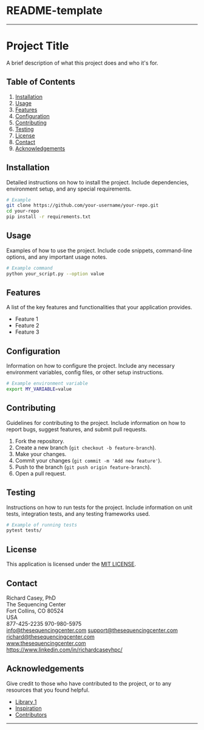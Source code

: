 # README-template

---

# Project Title

A brief description of what this project does and who it's for.

## Table of Contents

1. [Installation](#installation)
2. [Usage](#usage)
3. [Features](#features)
4. [Configuration](#configuration)
5. [Contributing](#contributing)
6. [Testing](#testing)
7. [License](#license)
8. [Contact](#contact)
9. [Acknowledgements](#acknowledgements)

## Installation

Detailed instructions on how to install the project. Include dependencies, environment setup, and any special requirements.

```bash
# Example
git clone https://github.com/your-username/your-repo.git
cd your-repo
pip install -r requirements.txt
```

## Usage

Examples of how to use the project. Include code snippets, command-line options, and any important usage notes.

```bash
# Example command
python your_script.py --option value
```

## Features

A list of the key features and functionalities that your application provides.

- Feature 1
- Feature 2
- Feature 3

## Configuration

Information on how to configure the project. Include any necessary environment variables, config files, or other setup instructions.

```bash
# Example environment variable
export MY_VARIABLE=value
```

## Contributing

Guidelines for contributing to the project. Include information on how to report bugs, suggest features, and submit pull requests.

1. Fork the repository.
2. Create a new branch (`git checkout -b feature-branch`).
3. Make your changes.
4. Commit your changes (`git commit -m 'Add new feature'`).
5. Push to the branch (`git push origin feature-branch`).
6. Open a pull request.

## Testing

Instructions on how to run tests for the project. Include information on unit tests, integration tests, and any testing frameworks used.

```bash
# Example of running tests
pytest tests/
```

## License

This application is licensed under the [MIT LICENSE](LICENSE).

## Contact

Richard Casey, PhD  
The Sequencing Center  
Fort Collins, CO  80524  
USA  
877-425-2235
970-980-5975  
info@thesequencingcenter.com
support@thesequencingcenter.com
richard@thesequencingcenter.com  
www.thesequencingcenter.com  
https://www.linkedin.com/in/richardcaseyhpc/

## Acknowledgements

Give credit to those who have contributed to the project, or to any resources that you found helpful.

- [Library 1](https://example.com)
- [Inspiration](https://example.com)
- [Contributors](https://github.com/your-username/your-repo/graphs/contributors)

---
